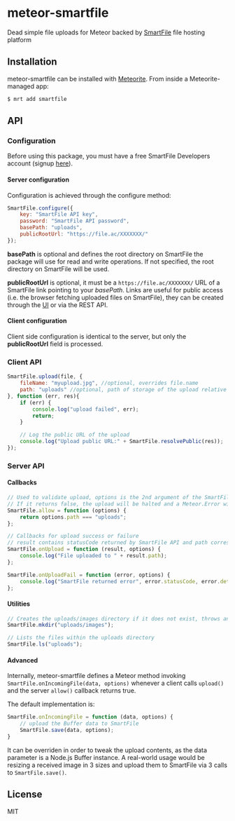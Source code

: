 # meteor-smartfile

Dead simple file uploads for Meteor backed by [SmartFile](https://www.smartfile.com/developers/) file hosting platform

## Installation

meteor-smartfile can be installed with [Meteorite](https://github.com/oortcloud/meteorite/).
From inside a Meteorite-managed app:

```sh
$ mrt add smartfile
```

## API

### Configuration

Before using this package, you must have a free SmartFile Developers account 
(signup [here](https://app.smartfile.com/dev/signup/)).

#### Server configuration

Configuration is achieved through the configure method:

```js
SmartFile.configure({
    key: "SmartFile API key",
    password: "SmartFile API password",
    basePath: "uploads",
    publicRootUrl: "https://file.ac/XXXXXXX/"
});
```
**basePath** is optional and defines the root directory on SmartFile the package will
use for read and write operations. If not specified, the root directory on SmartFile will be used.

**publicRootUrl** is optional, it must be a `https://file.ac/XXXXXXX/` URL of a SmartFile link 
pointing to your *basePath*. 
Links are useful for public access (i.e. the browser fetching uploaded files on SmartFile), 
they can be created through the [UI](https://app.smartfile.com) or via the REST API.


#### Client configuration

Client side configuration is identical to the server, but only the **publicRootUrl** field is processed.


### Client API

```js
SmartFile.upload(file, {
    fileName: "myupload.jpg", //optional, overrides file.name
    path: "uploads" //optional, path of storage of the upload relative to basePath
}, function (err, res){
    if (err) {
        console.log("upload failed", err);
        return;
    }

    // Log the public URL of the upload
    console.log("Upload public URL:" + SmartFile.resolvePublic(res));
});
```

### Server API

#### Callbacks

```js
// Used to validate upload, options is the 2nd argument of the SmartFile.upload client call
// If it returns false, the upload will be halted and a Meteor.Error with status 403 will be thrown
SmartFile.allow = function (options) {
    return options.path === "uploads";
};

// Callbacks for upload success or failure
// result contains statusCode returned by SmartFile API and path corresponding to the upload
SmartFile.onUpload = function (result, options) {
    console.log("File uploaded to " + result.path);
};

SmartFile.onUploadFail = function (error, options) {
    console.log("SmartFile returned error", error.statusCode, error.detail);
};
```

#### Utilities

```js
// Creates the uploads/images directory if it does not exist, throws an error otherwise
SmartFile.mkdir("uploads/images");

// Lists the files within the uploads directory
SmartFile.ls("uploads");
```

#### Advanced

Internally, meteor-smartfile defines a Meteor method invoking `SmartFile.onIncomingFile(data, options)` 
whenever a client calls `upload()` and the server `allow()` callback returns true.  

The default implementation is:
```js
SmartFile.onIncomingFile = function (data, options) {
    // upload the Buffer data to SmartFile
    SmartFile.save(data, options);
}
```

It can be overriden in order to tweak the upload contents, as the data parameter is a Node.js Buffer instance. 
A real-world usage would be resizing a received image in 3 sizes and upload them 
to SmartFile via 3 calls to `SmartFile.save()`.

## License

MIT
